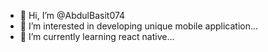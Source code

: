 - 👋 Hi, I’m @AbdulBasit074
- 👀 I’m interested in developing unique mobile application...
- 🌱 I’m currently learning react native...
<!---
AbdulBasit074/AbdulBasit074 is a ✨ special ✨ repository because its `README.md` (this file) appears on your GitHub profile.
You can click the Preview link to take a look at your changes.
--->

